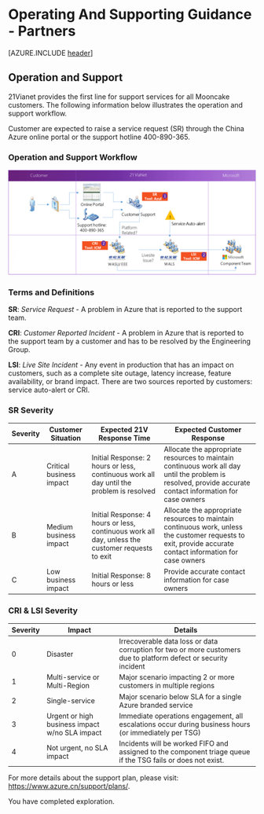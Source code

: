 <properties
	pageTitle="Global Customer Playbook operating-supporting-guidance-partners "
	description="Global Customer Playbook operating-supporting-guidance-partners"
	services="global-customer-playbook"
	documentationCenter=""
	authors="jtong"
	manager="edwinc"
	editor=""
	tags="global-customer-playbook"/>

<tags
	ms.service="migration-lifecycle-operating-supporting"
	ms.workload=""
	ms.tgt_pltfrm=""
	ms.devlang="na"
	ms.topic="article"
	ms.date="11/21/2016"
	wacn.date="11/21/2016"
	wacn.lang=”en”
	ms.author="jtong"/>


# Operating And Supporting Guidance - Partners

[AZURE.INCLUDE [header](../operating-supporting-guidance.md)]

## Operation and Support

21Vianet provides the first line for support services for all Mooncake customers. The following information below illustrates the operation and support workflow.
 
Customer are expected to raise a service request (SR) through the China Azure online portal or the support hotline 400-890-365.

### Operation and Support Workflow

![img](/solutions/global-customer/media/support-workflow.png)

### Terms and Definitions

**SR**: *Service Request* - A problem in Azure that is reported to the support team.

**CRI**: *Customer Reported Incident* - A problem in Azure that is reported to the support team by a customer and has to be resolved by the Engineering Group.

**LSI**: *Live Site Incident* - Any event in production that has an impact on customers, such as a complete site outage, latency increase, feature availability, or brand impact. There are two sources reported by customers: service auto-alert or CRI.

### SR Severity 

**Severity** | **Customer Situation** | **Expected 21V Response Time** | **Expected Customer Response**
------------ | ------------ | ------------ | ------------
A | Critical business impact | Initial Response: 2 hours or less, continuous work all day until the problem is resolved | Allocate the appropriate resources to maintain continuous work all day until the problem is resolved, provide accurate contact information for case owners
B | Medium business impact | Initial Response: 4 hours or less, continuous work all day, unless the customer requests to exit | Allocate the appropriate resources to maintain continuous work, unless the customer requests to exit, provide accurate contact information for case owners
C | Low business impact | Initial Response: 8 hours or less | Provide accurate contact information for case owners

### CRI & LSI Severity 

**Severity** | **Impact** | **Details** 
------------ | ------------ | ------------
0 | Disaster | Irrecoverable data loss or data corruption for two or more customers due to platform defect or security incident
1 | Multi-service or Multi-Region | Major scenario impacting 2 or more customers in multiple regions
2 | Single-service | Major scenario below SLA for a single Azure branded service
3 | Urgent or high business impact w/no SLA impact | Immediate operations engagement, all escalations occur during business hours (or immediately per TSG)
4 | Not urgent, no SLA impact | Incidents will be worked FIFO and assigned to the component triage queue if the TSG fails or does not exist.

For more details about the support plan, please visit: https://www.azure.cn/support/plans/.

You have completed exploration.





